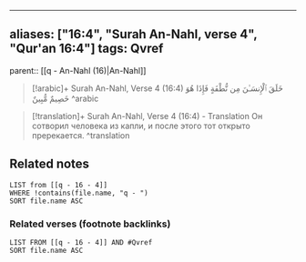
---
aliases: ["16:4", "Surah An-Nahl, verse 4", "Qur'an 16:4"]
tags: Qvref
---

parent:: [[q - An-Nahl (16)|An-Nahl]]

> [!arabic]+ Surah An-Nahl, Verse 4 (16:4)
> <span class="quran-arabic">خَلَقَ ٱلْإِنسَـٰنَ مِن نُّطْفَةٍ فَإِذَا هُوَ خَصِيمٌ مُّبِينٌ</span>
^arabic

> [!translation]+ Surah An-Nahl, Verse 4 (16:4) - Translation
> Он сотворил человека из капли, и после этого тот открыто пререкается.
^translation



## Related notes
```dataview
LIST from [[q - 16 - 4]]
WHERE !contains(file.name, "q - ")
SORT file.name ASC
```

### Related verses (footnote backlinks)
```dataview
LIST FROM [[q - 16 - 4]] AND #Qvref
SORT file.name ASC
```

